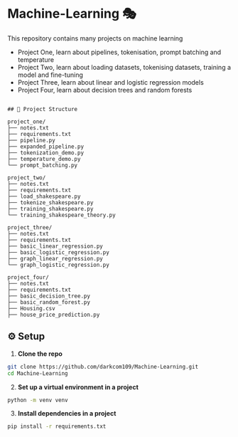 ﻿# Machine-Learning 🎭

This repository contains many projects on machine learning
- Project One, learn about pipelines, tokenisation, prompt batching and temperature
- Project Two, learn about loading datasets, tokenising datasets, training a model and fine-tuning
- Project Three, learn about linear and logistic regression models
- Project Four, learn about decision trees and random forests

```

## 📂 Project Structure

project_one/
├── notes.txt
├── requirements.txt
├── pipeline.py
├── expanded_pipeline.py
├── tokenization_demo.py
├── temperature_demo.py
└── prompt_batching.py

project_two/
├── notes.txt
├── requirements.txt
├── load_shakespeare.py
├── tokenize_shakespeare.py
├── training_shakespeare.py
└── training_shakespeare_theory.py

project_three/
├── notes.txt
├── requirements.txt
├── basic_linear_regression.py
├── basic_logistic_regression.py
├── graph_linear_regression.py
└── graph_logistic_regression.py

project_four/
├── notes.txt
├── requirements.txt
├── basic_decision_tree.py
├── basic_random_forest.py
├── Housing.csv
├── house_price_prediction.py

```

## ⚙️ Setup

1. **Clone the repo**
```bash
git clone https://github.com/darkcom109/Machine-Learning.git
cd Machine-Learning
```

2. **Set up a virtual environment in a project**
```bash
python -m venv venv
```

3. **Install dependencies in a project**
```bash
pip install -r requirements.txt
```




